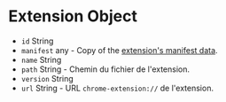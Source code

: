 # Extension Object

* `id` String
* `manifest` any - Copy of the [extension's manifest data](https://developer.chrome.com/extensions/manifest).
* `name` String
* `path` String - Chemin du fichier de l'extension.
* `version` String
* `url` String - URL `chrome-extension://` de l'extension.

